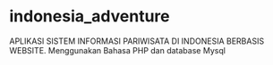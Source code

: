 # indonesia_adventure
APLIKASI SISTEM  INFORMASI PARIWISATA DI  INDONESIA BERBASIS WEBSITE. Menggunakan Bahasa PHP dan database Mysql
